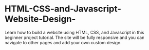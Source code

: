 # HTML-CSS-and-Javascript-Website-Design-
Learn how to build a website using HTML, CSS, and Javascript in this beginner project tutorial. The site will be fully responsive and you can navigate to other pages and add your own custom design. 

